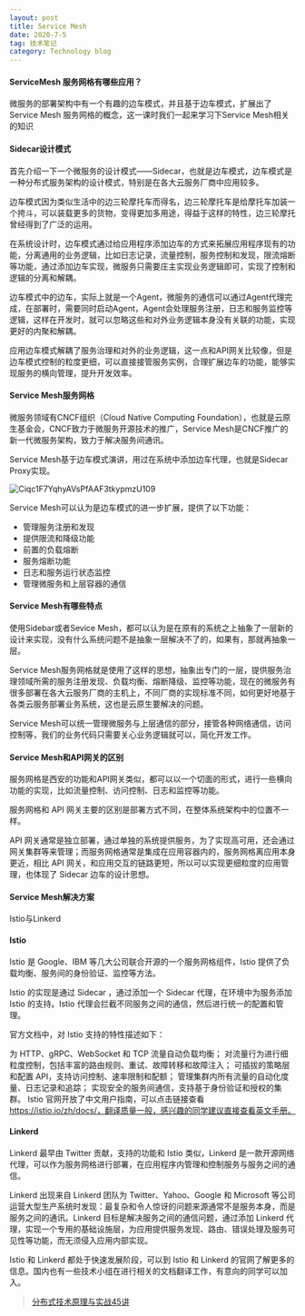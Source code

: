 ```yaml
---
layout: post
title: Service Mesh
date: 2020-7-5
tag: 技术笔记
category: Technology blog
---
```

#### ServiceMesh 服务网格有哪些应用？

微服务的部署架构中有一个有趣的边车模式，并且基于边车模式，扩展出了Service Mesh 服务网格的概念，这一课时我们一起来学习下Service Mesh相关的知识

#### Sidecar设计模式

首先介绍一下一个微服务的设计模式——Sidecar，也就是边车模式，边车模式是一种分布式服务架构的设计模式，特别是在各大云服务厂商中应用较多。

边车模式因为类似生活中的边三轮摩托车而得名，边三轮摩托车是给摩托车加装一个挎斗，可以装载更多的货物，变得更加多用途，得益于这样的特性，边三轮摩托曾经得到了广泛的运用。

在系统设计时，边车模式通过给应用程序添加边车的方式来拓展应用程序现有的功能，分离通用的业务逻辑，比如日志记录，流量控制，服务控制和发现，限流熔断等功能，通过添加边车实现，微服务只需要庄主实现业务逻辑即可，实现了控制和逻辑的分离和解耦。

边车模式中的边车，实际上就是一个Agent，微服务的通信可以通过Agent代理完成，在部署时，需要同时启动Agent，Agent会处理服务注册，日志和服务监控等逻辑，这样在开发时，就可以忽略这些和对外业务逻辑本身没有关联的功能，实现更好的内聚和解耦。

应用边车模式解耦了服务治理和对外的业务逻辑，这一点和API网关比较像，但是边车模式控制的粒度更细，可以直接接管服务实例，合理扩展边车的功能，能够实现服务的横向管理，提升开发效率。

#### Service Mesh服务网格

微服务领域有CNCF组织（Cloud Native Computing Foundation），也就是云原生基金会，CNCF致力于微服务开源技术的推广，Service Mesh是CNCF推广的新一代微服务架构，致力于解决服务间通讯。

Service Mesh基于边车模式演讲，用过在系统中添加边车代理，也就是Sidecar Proxy实现。

![Ciqc1F7YqhyAVsPfAAF3tkypmzU109](Ciqc1F7YqhyAVsPfAAF3tkypmzU109.png)

Service Mesh可以认为是边车模式的进一步扩展，提供了以下功能：

- 管理服务注册和发现
- 提供限流和降级功能
- 前置的负载熔断
- 服务熔断功能
- 日志和服务运行状态监控
- 管理微服务和上层容器的通信

#### Service Mesh有哪些特点

使用Sidebar或者Sevice Mesh，都可以认为是在原有的系统之上抽象了一层新的设计来实现，没有什么系统问题不是抽象一层解决不了的，如果有，那就再抽象一层。

Service Mesh服务网格就是使用了这样的思想，抽象出专门的一层，提供服务治理领域所需的服务注册发现、负载均衡、熔断降级、监控等功能，现在的微服务有很多部署在各大云服务厂商的主机上，不同厂商的实现标准不同，如何更好地基于各类云服务部署业务系统，这也是云原生要解决的问题。

Service Mesh可以统一管理微服务与上层通信的部分，接管各种网络通信，访问控制等，我们的业务代码只需要关心业务逻辑就可以，简化开发工作。

#### Service Mesh和API网关的区别

服务网格是西安的功能和API网关类似，都可以以一个切面的形式，进行一些横向功能的实现，比如流量控制、访问控制、日志和监控等功能。

服务网格和 API 网关主要的区别是部署方式不同，在整体系统架构中的位置不一样。

API 网关通常是独立部署，通过单独的系统提供服务，为了实现高可用，还会通过网关集群等来管理；而服务网格通常是集成在应用容器内的，服务网格离应用本身更近，相比 API 网关，和应用交互的链路更短，所以可以实现更细粒度的应用管理，也体现了 Sidecar 边车的设计思想。

#### Service Mesh解决方案

Istio与Linkerd

#### Istio

Istio 是 Google、IBM 等几大公司联合开源的一个服务网格组件，Istio 提供了负载均衡、服务间的身份验证、监控等方法。

Istio 的实现是通过 Sidecar ，通过添加一个 Sidecar 代理，在环境中为服务添加 Istio 的支持。Istio 代理会拦截不同服务之间的通信，然后进行统一的配置和管理。

官方文档中，对 Istio 支持的特性描述如下：

为 HTTP、gRPC、WebSocket 和 TCP 流量自动负载均衡；
对流量行为进行细粒度控制，包括丰富的路由规则、重试、故障转移和故障注入；
可插拔的策略层和配置 API，支持访问控制、速率限制和配额；
管理集群内所有流量的自动化度量、日志记录和追踪；
实现安全的服务间通信，支持基于身份验证和授权的集群。
Istio 官网开放了中文用户指南，可以点击链接查看 https://istio.io/zh/docs/，翻译质量一般，感兴趣的同学建议直接查看英文手册。

#### Linkerd

Linkerd 最早由 Twitter 贡献，支持的功能和 Istio 类似，Linkerd 是一款开源网络代理，可以作为服务网格进行部署，在应用程序内管理和控制服务与服务之间的通信。

Linkerd 出现来自 Linkerd 团队为 Twitter、Yahoo、Google 和 Microsoft 等公司运营大型生产系统时发现：最复杂和令人惊讶的问题来源通常不是服务本身，而是服务之间的通讯。Linkerd 目标是解决服务之间的通信问题，通过添加 Linkerd 代理，实现一个专用的基础设施层，为应用提供服务发现、路由、错误处理及服务可见性等功能，而无须侵入应用内部实现。

Istio 和 Linkerd 都处于快速发展阶段，可以到 Istio 和 Linkerd 的官网了解更多的信息。国内也有一些技术小组在进行相关的文档翻译工作，有意向的同学可以加入。

> [分布式技术原理与实战45讲](https://kaiwu.lagou.com/course/courseInfo.htm?courseId=69#/detail/pc?id=1918)